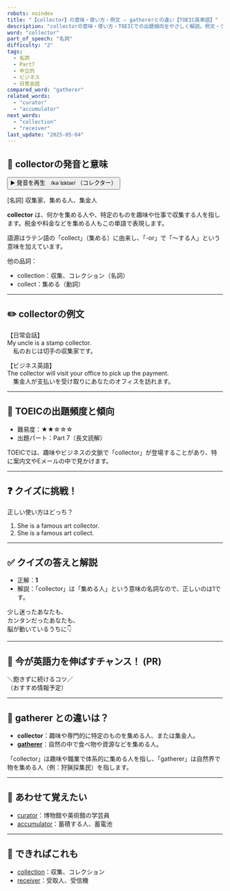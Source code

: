 ```yaml
---
robots: noindex
title: "【collector】の意味・使い方・例文 ― gathererとの違い【TOEIC英単語】"
description: "collectorの意味・使い方・TOEICでの出題傾向をやさしく解説。例文・クイズ付きでgathererとの違いもわかりやすく学べます。"
word: "collector"
part_of_speech: "名詞"
difficulty: "2"
tags:
  - 名詞
  - Part7
  - 中立的
  - ビジネス
  - 日常会話
compared_word: "gatherer"
related_words:
  - "curator"
  - "accumulator"
next_words:
  - "collection"
  - "receiver"
last_update: "2025-05-04"
---
```


## 🔰 collectorの発音と意味

<button class="play-audio" onclick="playTTS('collector')">
  <span class="play-audio-main">
    ▶️ 発音を再生　/kəˈlɛktər/
  </span>
  <span class="play-audio-sub">
    （コレクター）
  </span>
</button>

[名詞] 収集家、集める人、集金人

**collector** は、何かを集める人や、特定のものを趣味や仕事で収集する人を指します。税金や料金などを集める人もこの単語で表現します。

語源はラテン語の「collect」（集める）に由来し、「-or」で「～する人」という意味を加えています。

他の品詞：  
- collection：収集、コレクション（名詞）
- collect：集める（動詞）

---

## ✏️ collectorの例文

【日常会話】  
My uncle is a stamp collector.  
　私のおじは切手の収集家です。

【ビジネス英語】  
The collector will visit your office to pick up the payment.  
　集金人が支払いを受け取りにあなたのオフィスを訪れます。

---

## 🎯 TOEICの出題頻度と傾向

- 難易度：★★☆☆☆
- 出題パート：Part 7（長文読解）

TOEICでは、趣味やビジネスの文脈で「collector」が登場することがあり、特に案内文やEメールの中で見かけます。

---

## ❓ クイズに挑戦！

正しい使い方はどっち？

1. She is a famous art collector.  
2. She is a famous art collect.

---

## ✅ クイズの答えと解説

- 正解：**1**
- 解説：「collector」は「集める人」という意味の名詞なので、正しいのは1です。

少し迷ったあなたも、  
カンタンだったあなたも、  
脳が動いているうちに👇️

---

## 🚀 今が英語力を伸ばすチャンス！ (PR)

<div class="info-center">
＼飽きずに続けるコツ／<br>  
（おすすめ情報予定）
</div>

---

## 🤔  gatherer との違いは？

- **collector**：趣味や専門的に特定のものを集める人、または集金人。
- **[gatherer](/word/gatherer/)**：自然の中で食べ物や資源などを集める人。

「collector」は趣味や職業で体系的に集める人を指し、「gatherer」は自然界で物を集める人（例：狩猟採集民）を指します。

---

## 🧩 あわせて覚えたい

- [curator](/word/curator/)：博物館や美術館の学芸員
- [accumulator](/word/accumulator/)：蓄積する人、蓄電池

---

## 📖 できればこれも

- [collection](/word/collection/)：収集、コレクション
- [receiver](/word/receiver/)：受取人、受信機

<!-- cvid: aid42_bid27 -->
